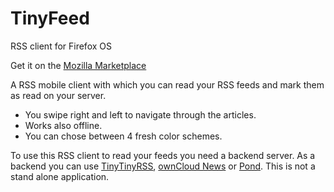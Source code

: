 TinyFeed
==========

RSS client for Firefox OS

Get it on the [Mozilla Marketplace](https://marketplace.firefox.com/app/feedmonkey/)

A RSS mobile client with which you can read your RSS feeds and mark them as read on your server. 

- You swipe right and left to navigate through the articles.
- Works also offline.
- You can chose between 4 fresh color schemes.

To use this RSS client to read your feeds you need a backend server. As a backend you can use [TinyTinyRSS](http://tt-rss.org), [ownCloud News](http://apps.owncloud.com/content/show.php/News?content=158434) or [Pond](https://github.com/ArturoVM/pond#pond). This is not a stand alone application.

